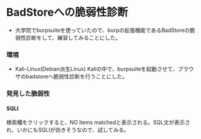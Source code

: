 # BadStoreへの脆弱性診断
- 大学院でburpsuiteを使っていたので、burpの拡張機能であるBadStoreの脆弱性診断をして、練習してみることにした。

### 環境
- Kali-Linux(Debian派生Linux)
Kaliの中で、burpsuiteを起動させて、ブラウザのbadstoreへ脆弱性診断を行うことにした。

### 発見した脆弱性

#### SQLI
検索欄をクリックすると、NO items matchedと表示される。SQL文が表示され、いかにもSQLIが効きそうなので、試してみる。

